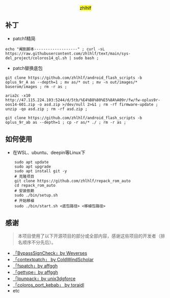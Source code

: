 <div align="center">
    <mark>zhlhlf</mark>
</div>

## 补丁
- patch1精简
```
echo "阉割脚本-------------------" ; curl -sL https://raw.githubusercontent.com/zhlhlf/text/main/sys-del_project/coloros14_ql.sh | sudo bash ; 
```
- patch替换底包
```
git clone https://github.com/zhlhlf/android_flash_scripts -b oplus_9r_A as --depth=1 ; mv as/* out ; mv -n out/images/* baserom/images ; rm -r as ;
```
```
aria2c -x10 http://47.115.224.103:5244/d/5tb/%E4%B8%80%E5%8A%A09r/fw/fw-oplus9r-oos14-601.zip -o asd.zip >/dev/null 2>&1 ; rm -rf firmware-update ; unzip -qo asd.zip ; rm -rf asd.zip ; 
```
```
git clone https://github.com/zhlhlf/android_flash_scripts -b oplus_9r_ab as --depth=1 ; cp -r as/* ./ ; rm -r as ;
```

## 如何使用
- 在WSL、ubuntu、deepin等Linux下
```shell
    sudo apt update
    sudo apt upgrade
    sudo apt install git -y
    # 克隆项目
    git clone https://github.com/zhlhlf/repack_rom_auto
    cd repack_rom_auto
    # 安装依赖
    sudo ./bin/setup.sh
    # 开始移植
    sudo ./bin/start.sh <底包路径> <移植包路径>
```
## 感谢
> 本项目使用了以下开源项目的部分或全部内容，感谢这些项目的开发者（排名顺序不分先后）。

- [「BypassSignCheck」by Weverses](https://github.com/Weverses/BypassSignCheck)
- [「contextpatch」 by ColdWindScholar](https://github.com/ColdWindScholar/TIK)
- [「fspatch」by affggh](https://github.com/affggh/fspatch)
- [「gettype」by affggh](https://github.com/affggh/gettype)
- [「lpunpack」by unix3dgforce](https://github.com/unix3dgforce/lpunpack)
- [ 「coloros_port_kebab」 by toraidl ](https://github.com/toraidl/coloros_port_kebab)
- etc
